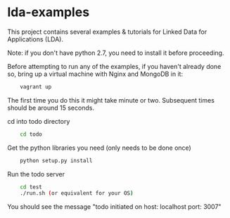 lda-examples
============

This project contains several examples &amp; tutorials for Linked Data for Applications (LDA).

Note: if you don't have python 2.7, you need to install it before proceeding.

Before attempting to run any of the examples, if you haven't already done so, 
bring up a virtual machine with Nginx and MongoDB in it:
```sh
    vagrant up
```
The first time you do this it might take minute or two. Subsequent times should be around 15 seconds.

cd into todo directory
```sh
    cd todo
```
   
Get the python libraries you need (only needs to be done once)
```sh
    python setup.py install
```
    
Run the todo server
```sh
    cd test
    ./run.sh (or equivalent for your OS)
```
    
You should see the message "todo initiated on host: localhost port: 3007"

